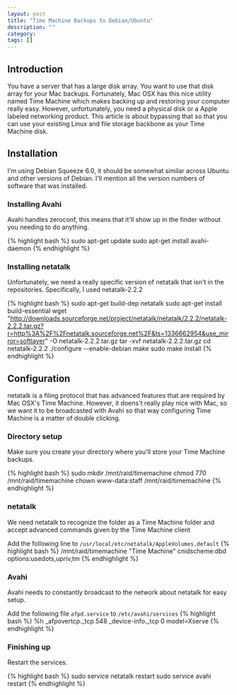 ```yaml
---
layout: post
title: "Time Machine Backups to Debian/Ubuntu"
description: ""
category:
tags: []
---
```



## Introduction

You have a server that has a large disk array. You want to use that disk array for your Mac backups. Fortunately, Mac OSX has this nice utility named Time Machine which makes backing up and restoring your computer really easy. However, unfortunately, you need a physical disk or a Apple labeled networking product. This article is about bypassing that so that you can use your existing Linux and file storage backbone as your Time Machine disk.

## Installation

I'm using Debian Squeeze 6.0, it should be somewhat similar across Ubuntu and other versions of Debian. I'll mention all the version numbers of software that was installed.

### Installing Avahi

Avahi handles zeroconf, this means that it'll show up in the finder without you needing to do anything.

{% highlight bash %}
sudo apt-get update
sudo apt-get install avahi-daemon
{% endhighlight %}

### Installing netatalk

Unfortunately, we need a really specific version of netatalk that isn't in the repositories. Specifically, I used netatalk-2.2.2

{% highlight bash %}
sudo apt-get build-dep netatalk
sudo apt-get install build-essential
wget "http://downloads.sourceforge.net/project/netatalk/netatalk/2.2.2/netatalk-2.2.2.tar.gz?r=http%3A%2F%2Fnetatalk.sourceforge.net%2F&ts=1336662954&use_mirror=softlayer" -O netatalk-2.2.2.tar.gz
tar -xvf netatalk-2.2.2.tar.gz
cd netatalk-2.2.2
./configure --enable-debian
make
sudo make install
{% endhighlight %}

## Configuration

netatalk is a filing protocol that has advanced features that are required by Mac OSX's Time Machine. However, it doens't really play nice with Mac, so we want it to be broadcasted with Avahi so that way configuring Time Machine is a matter of double clicking.

### Directory setup

Make sure you create your directory where you'll store your Time Machine backups.

{% highlight bash %}
sudo mkdir /mnt/raid/timemachine
chmod 770 /mnt/raid/timemachine
chown www-data:staff /mnt/raid/timemachine
{% endhighlight %}

### netatalk

We need netatalk to recognize the folder as a Time Machine folder and accept advanced commands given by the Time Machine client

Add the following line to `/usr/local/etc/netatalk/AppleVolumes.default`
{% highlight bash %}
/mnt/raid/timemachine "Time Machine" cnidscheme:dbd options:usedots,upriv,tm
{% endhighlight %}

### Avahi

Avahi needs to constantly broadcast to the network about netatalk for easy setup.

Add the following file `afpd.service` to `/etc/avahi/services`
{% highlight bash %}
<service-group>
<name replace-wildcards=”yes”>%h</name>
<service>
<type>_afpovertcp._tcp</type>
<port>548</port>
</service>
<service>
<type>_device-info._tcp</type>
<port>0</port>
<txt-record>model=Xserve</txt-record>
</service>
</service-group>
{% endhighlight %}

### Finishing up

Restart the services.

{% highlight bash %}
sudo service netatalk restart
sudo service avahi restart
{% endhighlight %}
